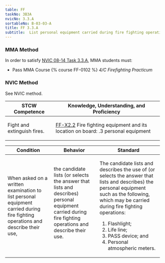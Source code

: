 ```yaml
---
table: FF
taskNo: 3B3A
nvicNo: 3.3.A 
sortableNo: B-03-03-A
title: FF 3.3.A 
subtitle:  List personal equipment carried during fire fighting operations
---
```



### MMA Method

In order to satisfy  [NVIC 08-14  Task  3.3.A]({{site.baseurl}}/assets/images/nvic-08-14.pdf), MMA students must:

* Pass MMA Course {% course FF-0102 %}  *4/C Firefighting Practicum*


### NVIC Method

<a onclick="togglevisibility('nvic_methods')" >See NVIC method.</a>

<div id='nvic_methods' class='hide'>

<table>
<thead>
<tr>
<th class='forty'> STCW Competence </th>
<th class='sixty'> Knowledge, Understanding, and Proficiency </th>
</tr>
</thead>




<tbody>
<tr><td markdown='1'>

Fight and extinguish fires.

</td><td markdown='1'>

[FF-X2.2]({{site.baseurl}}/tables/612.html#FF-X2.2) Fire fighting equipment and its location on board:
.3  personal equipment

</td></tr>


</tbody>
</table>


<table>
<thead>
<tr><th class='twenty'>  Condition </th><th class='twenty'> Behavior </th><th  class='sixty'>Standard </th></tr>
</thead>
<tbody >



<tr><td markdown='1'>

When asked on a written examination to list personal equipment carried during fire fighting operations and describe their use,

</td><td markdown='1'>

the candidate lists (or selects the answer that lists and describes) personal equipment carried during fire fighting operations and describe their use.

<br>

<div class="tooltip">
<span class="tooltiptext">
</span>
</div>


</td><td markdown='1'>

The candidate lists and describes the use of (or selects the answer that lists and describes) the personal equipment such as the following, which may be carried during fire fighting operations:
 
1.  Flashlight; 
2.  Life line; 
3.  PASS device; and 
4.  Personal atmospheric meters.

</td></tr>
</tbody>
</table>
</div>
